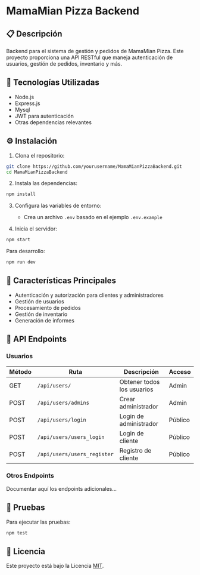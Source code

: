 # MamaMian Pizza Backend

## 📋 Descripción

Backend para el sistema de gestión y pedidos de MamaMian Pizza. Este proyecto proporciona una API RESTful que maneja autenticación de usuarios, gestión de pedidos, inventario y más.

## 🚀 Tecnologías Utilizadas

- Node.js
- Express.js
- Mysql
- JWT para autenticación
- Otras dependencias relevantes

## ⚙️ Instalación

1. Clona el repositorio:

```bash
git clone https://github.com/yourusername/MamaMianPizzaBackend.git
cd MamaMianPizzaBackend
```

2. Instala las dependencias:

```bash
npm install
```

3. Configura las variables de entorno:
   - Crea un archivo `.env` basado en el ejemplo `.env.example`

4. Inicia el servidor:

```bash
npm start
```

Para desarrollo:
```bash
npm run dev
```

## 🔑 Características Principales

- Autenticación y autorización para clientes y administradores
- Gestión de usuarios
- Procesamiento de pedidos
- Gestión de inventario
- Generación de informes

## 📡 API Endpoints

### Usuarios

| Método | Ruta | Descripción | Acceso |
|--------|------|-------------|--------|
| GET | `/api/users/` | Obtener todos los usuarios | Admin |
| POST | `/api/users/admins` | Crear administrador | Admin |
| POST | `/api/users/login` | Login de administrador | Público |
| POST | `/api/users/users_login` | Login de cliente | Público |
| POST | `/api/users/users_register` | Registro de cliente | Público |

### Otros Endpoints

Documentar aquí los endpoints adicionales...

## 🧪 Pruebas

Para ejecutar las pruebas:

```bash
npm test
```


## 📄 Licencia

Este proyecto está bajo la Licencia [MIT](LICENSE).

